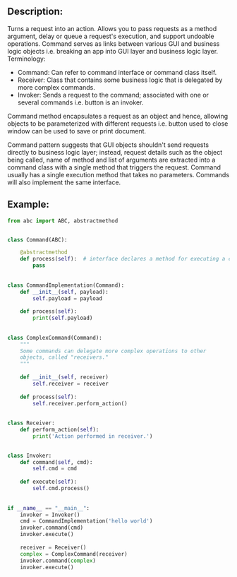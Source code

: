 ## Description:
Turns a request into an action. Allows you to pass requests as a method argument, delay or queue a request's execution, and support undoable operations. Command serves as links between various GUI and business logic objects i.e. breaking an app into GUI layer and business logic layer. Terminology:
- Command: Can refer to command interface or command class itself.
- Receiver: Class that contains some business logic that is delegated by more complex commands.
- Invoker: Sends a request to the command; associated with one or several commands i.e. button is an invoker.

Command method encapsulates a request as an object and hence, allowing objects to be parameterized with different requests i.e. button used to  close window can be used to save or print document. 

Command pattern suggests that GUI objects shouldn't send requests directly to business logic layer; instead, request details such as the object being called, name of method and list of arguments are extracted into a command class with a single method that triggers the request. Command usually has a single execution method that takes no parameters. Commands will also implement the same interface.

## Example:
```python
from abc import ABC, abstractmethod


class Command(ABC):

    @abstractmethod
    def process(self):  # interface declares a method for executing a command
        pass
  
  
class CommandImplementation(Command):
    def __init__(self, payload):
        self.payload = payload
  
    def process(self):
        print(self.payload)
        
        
class ComplexCommand(Command):
    """
    Some commands can delegate more complex operations to other
    objects, called "receivers."
    """
    
    def __init__(self, receiver)
        self.receiver = receiver
    
    def process(self):
        self.receiver.perform_action()
    
  
class Receiver:
    def perform_action(self):
        print('Action performed in receiver.')
  

class Invoker:
    def command(self, cmd):
        self.cmd = cmd
  
    def execute(self):
        self.cmd.process()
  
  
if __name__ == "__main__":
    invoker = Invoker()
    cmd = CommandImplementation('hello world')
    invoker.command(cmd)
    invoker.execute()
    
    receiver = Receiver()
    complex = ComplexCommand(receiver)
    invoker.command(complex)
    invoker.execute()
```

